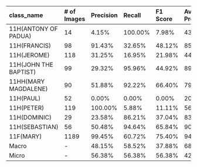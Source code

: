 | class_name            | # of Images   | Precision   | Recall   | F1 Score   | Average Precision   |
|:----------------------|:--------------|:------------|:---------|:-----------|:--------------------|
| 11H(ANTONY OF PADUA)  | 14            | 4.15%       | 100.00%  | 7.98%      | 43.99%              |
| 11H(FRANCIS)          | 98            | 91.43%      | 32.65%   | 48.12%     | 85.56%              |
| 11H(JEROME)           | 118           | 31.25%      | 16.95%   | 21.98%     | 44.63%              |
| 11H(JOHN THE BAPTIST) | 99            | 29.32%      | 95.96%   | 44.92%     | 89.28%              |
| 11HH(MARY MAGDALENE)  | 90            | 51.88%      | 92.22%   | 66.40%     | 79.31%              |
| 11H(PAUL)             | 52            | 0.00%       | 0.00%    | 0.00%      | 20.13%              |
| 11H(PETER)            | 119           | 100.00%     | 5.88%    | 11.11%     | 56.68%              |
| 11H(DOMINIC)          | 29            | 23.58%      | 86.21%   | 37.04%     | 83.98%              |
| 11H(SEBASTIAN)        | 56            | 50.48%      | 94.64%   | 65.84%     | 90.25%              |
| 11F(MARY)             | 1189          | 99.45%      | 60.72%   | 75.40%     | 94.24%              |
| Macro                 | -             | 48.15%      | 58.52%   | 37.88%     | 68.80%              |
| Micro                 | -             | 56.38%      | 56.38%   | 56.38%     | 42.85%              |